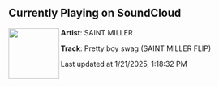 ## Currently Playing on SoundCloud

[<img align="left" width="100" src="https://i1.sndcdn.com/artworks-aKUaW9omyPuwdLLV-WlllkQ-t500x500.png">](https://soundcloud.com/saint-baek/pretty-boy-swag-saint-miller-flip)

**Artist**: SAINT MILLER 

**Track**: Pretty boy swag (SAINT MILLER FLIP)

Last updated at 1/21/2025, 1:18:32 PM
